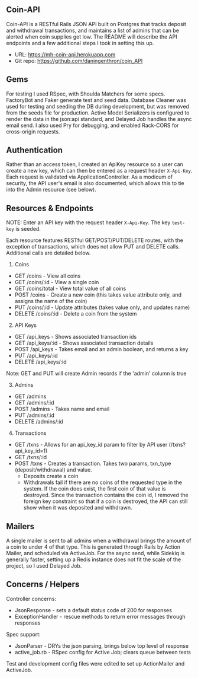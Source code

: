 Coin-API
--------

Coin-API is a RESTful Rails JSON API built on Postgres that tracks deposit and withdrawal transactions, and maintains a list of admins that can be alerted when coin supplies get low. The README will describe the API endpoints and a few additional steps I took in setting this up.

- URL: https://mh-coin-api.herokuapp.com
- Git repo: https://github.com/daningenthron/coin_API

Gems
----

For testing I used RSpec, with Shoulda Matchers for some specs. FactoryBot and Faker generate test and seed data. Database Cleaner was used for testing and seeding the DB during development, but was removed from the seeds file for production. Active Model Serializers is configured to render the data in the json:api standard, and Delayed Job handles the async email send. I also used Pry for debugging, and enabled Rack-CORS for cross-origin requests.

Authentication
--------------

Rather than an access token, I created an ApiKey resource so a user can create a new key, which can then be entered as a request header `X-Api-Key`. Each request is validated via ApplicationController. As a modicum of security, the API user's email is also documented, which allows this to tie into the Admin resource (see below).


Resources & Endpoints
---------------------

NOTE: Enter an API key with the request header `X-Api-Key`. The key `test-key` is seeded.

Each resource features RESTful GET/POST/PUT/DELETE routes, with the exception of transactions, which does not allow PUT and DELETE calls. Additional calls are detailed below.

1. Coins
  - GET /coins - View all coins
  - GET /coins/:id - View a single coin
  - GET /coins/total - View total value of all coins
  - POST /coins - Create a new coin (this takes value attribute only, and assigns the name of the coin)
  - PUT /coins/:id - Update attributes (takes value only, and updates name)
  - DELETE /coins/:id - Delete a coin from the system

2. API Keys
  - GET /api_keys - Shows associated transaction ids
  - GET /api_keys/:id - Shows associated transaction details
  - POST /api_keys - Takes email and an admin boolean, and returns a key
  - PUT /api_keys/:id
  - DELETE /api_keys/:id

  Note: GET and PUT will create Admin records if the 'admin' column is true

3. Admins

  - GET /admins
  - GET /admins/:id
  - POST /admins - Takes name and email
  - PUT /admins/:id
  - DELETE /admins/:id

4. Transactions

  - GET /txns - Allows for an api_key_id param to filter by API user (/txns?api_key_id=1)
  - GET /txns/:id
  - POST /txns - Creates a transaction. Takes two params, txn_type (deposit/withdrawal) and value.
    - Deposits create a coin
    - Withdrawals fail if there are no coins of the requested type in the system. If the coin does exist, the first coin of that value is destroyed. Since the transaction contains the coin id, I removed the foreign key constraint so that if a coin is destroyed, the API can still show when it was deposited and withdrawn.

Mailers
-------

A single mailer is sent to all admins when a withdrawal brings the amount of a coin to under 4 of that type. This is generated through Rails by Action Mailer, and scheduled via ActiveJob. For the async send, while Sidekiq is generally faster, setting up a Redis instance does not fit the scale of the project, so I used Delayed Job.

Concerns / Helpers
------------------

Controller concerns: 
- JsonResponse - sets a default status code of 200 for responses
- ExceptionHandler - rescue methods to return error messages through responses

Spec support:
- JsonParser - DRYs the json parsing, brings below top level of response
- active_job.rb - RSpec config for Active Job; clears queue between tests

Test and development config files were edited to set up ActionMailer and ActiveJob.
